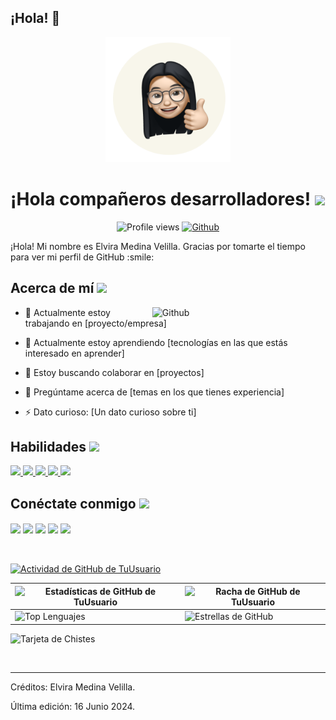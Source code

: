 ## ¡Hola! 👋

<p align="center">
    <img width="200" src="https://github.com/Kathryn-Jie/Kathryn-Jie/blob/main/kathryn.png">
</p>

<h1> ¡Hola compañeros desarrolladores! <img src = "https://raw.githubusercontent.com/MartinHeinz/MartinHeinz/master/wave.gif" width = 30px> </h1>

<p align='center'>
  <img src="https://visitor-badge.glitch.me/badge?page_id=TuUsuario.TuUsuario" alt="Profile views">
  <a href="https://github.com/TuUsuario"><img src="https://img.shields.io/github/followers/TuUsuario?label=Follow&style=social" alt="Github"></a>
</p>

<div size='20px'> ¡Hola! Mi nombre es Elvira Medina Velilla. Gracias por tomarte el tiempo para ver mi perfil de GitHub :smile: </div>

<h2> Acerca de mí <img src = "https://media0.giphy.com/media/KDDpcKigbfFpnejZs6/giphy.gif?cid=ecf05e47oy6f4zjs8g1qoiystc56cu7r9tb8a1fe76e05oty&rid=giphy.gif" width = 100px></h2>

<img width="55%" align="right" alt="Github" src="https://raw.githubusercontent.com/onimur/.github/master/.resources/git-header.svg" />

- 🔭 Actualmente estoy trabajando en [proyecto/empresa]
  
- 🌱 Actualmente estoy aprendiendo [tecnologías en las que estás interesado en aprender]
  
- 👯 Estoy buscando colaborar en [proyectos]
  
- 💬 Pregúntame acerca de [temas en los que tienes experiencia]
  
- ⚡ Dato curioso: [Un dato curioso sobre ti]

<h2> Habilidades <img src = "https://media2.giphy.com/media/QssGEmpkyEOhBCb7e1/giphy.gif?cid=ecf05e47a0n3gi1bfqntqmob8g9aid1oyj2wr3ds3mg700bl&rid=giphy.gif" width = 32px> </h2>
<a href= Enlaces a tus repositorios > <img width ='32px' src ='Enlaces a tus iconos de habilidades'> </a>
<a href= Enlaces a tus repositorios > <img width ='32px' src ='Enlaces a tus iconos de habilidades'> </a>
<a href= Enlaces a tus repositorios > <img width ='32px' src ='Enlaces a tus iconos de habilidades'> </a>
<a href= Enlaces a tus repositorios > <img width ='32px' src ='Enlaces a tus iconos de habilidades'> </a>
<a href= Enlaces a tus repositorios > <img width ='32px' src ='Enlaces a tus iconos de habilidades'> </a>

<h2> Conéctate conmigo <img src='https://raw.githubusercontent.com/ShahriarShafin/ShahriarShafin/main/Assets/handshake.gif' width="100px"> </h2>
<a href = 'Tu enlace de LinkedIn'> <img width = '32px' align= 'center' src="https://raw.githubusercontent.com/rahulbanerjee26/githubAboutMeGenerator/main/icons/linked-in-alt.svg"/></a> 
<a href = 'Tu enlace de Twitter'> <img width = '32px' align= 'center' src="https://raw.githubusercontent.com/rahulbanerjee26/githubAboutMeGenerator/main/icons/twitter.svg"/></a> 
<a href = 'Tu enlace de Medium'> <img width = '32px' align= 'center' src="https://raw.githubusercontent.com/rahulbanerjee26/githubAboutMeGenerator/main/icons/medium.svg"/></a> 
<a href = 'Tu enlace de tu portafolio'> <img width = '32px' align= 'center' src="https://raw.githubusercontent.com/rahulbanerjee26/githubAboutMeGenerator/main/icons/portfolio.png"/></a> 
<a href = 'https://www.github.com/TuUsuario'> <img width = '32px' align= 'center' src="https://raw.githubusercontent.com/rahulbanerjee26/githubAboutMeGenerator/main/icons/github.svg"/></a>
  
<br>
<br>
  <br>
  
[![Actividad de GitHub de TuUsuario](https://activity-graph.herokuapp.com/graph?username=TuUsuario&theme=tokyonight)](https://git.io/TuUsuario)

| ![Estadísticas de GitHub de TuUsuario](https://github-readme-stats.vercel.app/api?username=TuUsuario&show_icons=true&theme=tokyonight) | ![Racha de GitHub de TuUsuario](https://github-readme-streak-stats.herokuapp.com/?user=TuUsuario&theme=tokyonight) |
| --- | --- |
| ![Top Lenguajes](https://github-readme-stats.vercel.app/api/top-langs/?username=TuUsuario&theme=tokyonight) | ![Estrellas de GitHub](https://github-readme-stats.vercel.app/api?username=TuUsuario&show_icons=true&locale=en&count_private=true&hide_rank=true&custom_title=Mis%20Estadísticas%20de%20GitHub&disable_animations=true&theme=tokyonight) |

![Tarjeta de Chistes](https://readme-jokes.vercel.app/api?theme=tokyonight)


<br>


-----
Créditos: Elvira Medina Velilla.

Última edición: 16 Junio 2024.
